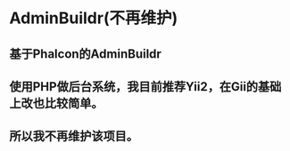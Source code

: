 # AdminBuildr(不再维护)

## 基于Phalcon的AdminBuildr

## 使用PHP做后台系统，我目前推荐Yii2，在Gii的基础上改也比较简单。
## 所以我不再维护该项目。

